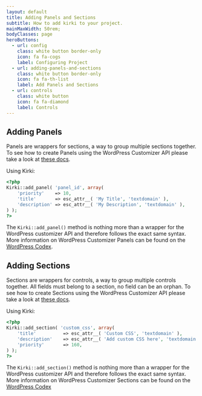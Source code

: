 ```yaml
---
layout: default
title: Adding Panels and Sections
subtitle: How to add kirki to your project.
mainMaxWidth: 50rem;
bodyClasses: page
heroButtons:
  - url: config
    class: white button border-only
    icon: fa fa-cogs
    label: Configuring Project
  - url: adding-panels-and-sections
    class: white button border-only
    icon: fa fa-th-list
    label: Add Panels and Sections
  - url: controls
    class: white button
    icon: fa fa-diamond
    label: Controls
---
```


## Adding Panels

Panels are wrappers for sections, a way to group multiple sections together. To see how to create Panels using the WordPress Customizer API please take a look at [these docs](https://developer.wordpress.org/themes/advanced-topics/customizer-api/#panels).

Using Kirki:
```php
<?php
Kirki::add_panel( 'panel_id', array(
    'priority'    => 10,
    'title'       => esc_attr__( 'My Title', 'textdomain' ),
    'description' => esc_attr__( 'My Description', 'textdomain' ),
) );
?>
```

The `Kirki::add_panel()` method is nothing more than a wrapper for the WordPress customizer API and therefore follows the exact same syntax. More information on WordPress Customizer Panels can be found on the [WordPress Codex](https://developer.wordpress.org/themes/advanced-topics/customizer-api/#panels).


## Adding Sections

Sections are wrappers for controls, a way to group multiple controls together. All fields must belong to a section, no field can be an orphan. To see how to create Sections using the WordPress Customizer API please take a look at [these docs](https://developer.wordpress.org/themes/advanced-topics/customizer-api/#sections).

Using Kirki:
```php
<?php
Kirki::add_section( 'custom_css', array(
    'title'          => esc_attr__( 'Custom CSS', 'textdomain' ),
    'description'    => esc_attr__( 'Add custom CSS here', 'textdomain' ),
    'priority'       => 160,
) );
?>
```

The `Kirki::add_section()` method is nothing more than a wrapper for the WordPress customizer API and therefore follows the exact same syntax. More information on WordPress Customizer Sections can be found on the [WordPress Codex](https://developer.wordpress.org/themes/advanced-topics/customizer-api/#sections)
